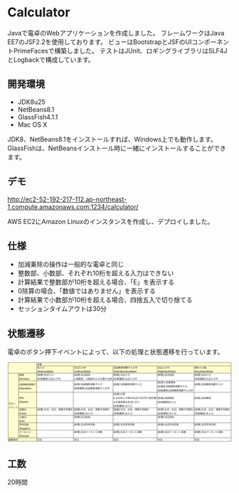 # Calculator
Javaで電卓のWebアプリケーションを作成しました。
フレームワークはJava EE7のJSF2.2を使用しております。
ビューはBootstrapとJSFのUIコンポーネントPrimeFacesで構築しました。
テストはJUnit、ロギングライブラリはSLF4JとLogbackで構成しています。

## 開発環境

* JDK8u25
* NetBeans8.1
* GlassFish4.1.1
* Mac OS X

JDK8、NetBeans8.1をインストールすれば、Windows上でも動作します。
GlassFishは、NetBeansインストール時に一緒にインストールすることができます。

## デモ

http://ec2-52-192-217-112.ap-northeast-1.compute.amazonaws.com:1234/calculator/

AWS EC2にAmazon Linuxのインスタンスを作成し、デプロイしました。

## 仕様

* 加減乗除の操作は一般的な電卓と同じ
* 整数部、小数部、それぞれ10桁を超える入力はできない
* 計算結果で整数部が10桁を超える場合、「E」を表示する
* 0除算の場合、「数値ではありません」を表示する
* 計算結果で小数部が10桁を超える場合、四捨五入で切り捨てる
* セッションタイムアウトは30分

## 状態遷移

電卓のボタン押下イベントによって、以下の処理と状態遷移を行っています。

![状態遷移](https://raw.githubusercontent.com/TamotsuWatanabe/Calculator/master/state.png)

## 工数

20時間
